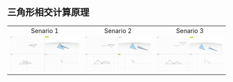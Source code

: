 ## 三角形相交计算原理

<table rules="none" frame= "void">
    <tr>
        <td>
            <center>
                <text>Senario 1</text>
            </center>
        </td>
        <td>
            <center>
               <text>Senario 2</text>
            </center>
        </td>    
        <td>
            <center>
                <text>Senario 3</text>
            </center>
        </td>
    </tr>
    <tr>
        <td>
            <center>
                <img src="./tri_tri_intersect/tri_tri_intersect1.png">
            </center>
        </td>
        <td>
            <center>
               <img src="./tri_tri_intersect/tri_tri_intersect2.png">
            </center>
        </td>    
        <td>
            <center>
                <img src="./tri_tri_intersect/tri_tri_intersect3.png">
            </center>
        </td>
    </tr>
</table>
